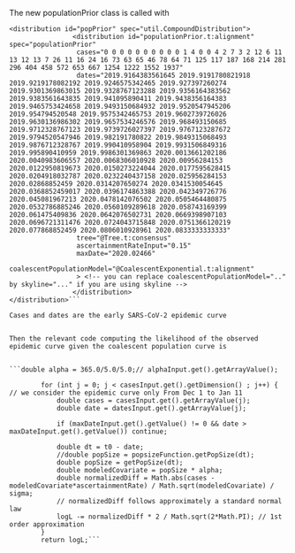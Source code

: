 The new populationPrior class is called with

```
<distribution id="popPrior" spec="util.CompoundDistribution">
				<distribution id="populationPrior.t:alignment" spec="populationPrior" 
				 cases="0 0 0 0 0 0 0 0 0 0 1 4 0 0 4 2 7 3 2 12 6 11 13 12 13 7 26 11 16 24 16 73 63 65 46 78 64 71 125 117 187 168 214 281 296 404 458 572 653 667 1254 1222 1552 1937"
				 dates="2019.9164383561645 2019.9191780821918 2019.9219178082192 2019.9246575342465 2019.927397260274 2019.9301369863015 2019.9328767123288 2019.9356164383562 2019.9383561643835 2019.941095890411 2019.9438356164383 2019.9465753424658 2019.9493150684932 2019.9520547945206 2019.954794520548 2019.9575342465753 2019.9602739726026 2019.9630136986302 2019.9657534246576 2019.968493150685 2019.9712328767123 2019.9739726027397 2019.9767123287672 2019.9794520547946 2019.982191780822 2019.9849315068493 2019.9876712328767 2019.990410958904 2019.9931506849316 2019.995890410959 2019.9986301369863 2020.0013661202186 2020.0040983606557 2020.0068306010928 2020.00956284153 2020.0122950819673 2020.0150273224044 2020.0177595628415 2020.0204918032787 2020.0232240437158 2020.025956284153 2020.02868852459 2020.0314207650274 2020.0341530054645 2020.0368852459017 2020.0396174863388 2020.042349726776 2020.045081967213 2020.0478142076502 2020.0505464480875 2020.0532786885246 2020.0560109289618 2020.058743169399 2020.061475409836 2020.0642076502731 2020.0669398907103 2020.0696721311476 2020.0724043715848 2020.0751366120219 2020.077868852459 2020.0806010928961 2020.0833333333333"
				 tree="@Tree.t:consensus"
				 ascertainmentRateInput="0.15"
				 maxDate="2020.02466"
				 coalescentPopulationModel="@CoalescentExponential.t:alignment"
				 > <!-- you can replace coalescentPopulationModel=".." by skyline="..." if you are using skyline -->
				</distribution>
</distribution>```

Cases and dates are the early SARS-CoV-2 epidemic curve


Then the relevant code computing the likelihood of the observed epidemic curve given the coalescent population curve is  


```double alpha = 365.0/5.0/5.0;// alphaInput.get().getArrayValue();
		
		for (int j = 0; j < casesInput.get().getDimension() ; j++) { // we consider the epidemic curve only From Dec 1 to Jan 11
			double cases = casesInput.get().getArrayValue(j);
			double date = datesInput.get().getArrayValue(j);
			
			if (maxDateInput.get().getValue() != 0 && date > maxDateInput.get().getValue()) continue;
			
			double dt = t0 - date;
			//double popSize = popsizeFunction.getPopSize(dt);
			double popSize = getPopSize(dt);
			double modeledCovariate = popSize * alpha; 
			double normalizedDiff = Math.abs(cases - modeledCovariate*ascertainmentRate) / Math.sqrt(modeledCovariate) / sigma;
			// normalizedDiff follows approximately a standard normal law
			logL -= normalizedDiff * 2 / Math.sqrt(2*Math.PI); // 1st order approximation
		}				
		return logL;```
